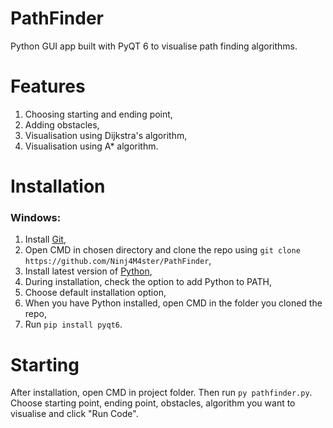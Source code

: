# PathFinder
Python GUI app built with PyQT 6 to visualise path finding algorithms.

# Features
  1. Choosing starting and ending point,
  2. Adding obstacles,
  3. Visualisation using Dijkstra's algorithm,
  4. Visualisation using A* algorithm.

# Installation
### Windows:
  1. Install [Git](https://git-scm.com/download/win),
  2. Open CMD in chosen directory and clone the repo using `git clone https://github.com/Ninj4M4ster/PathFinder`,
  3. Install latest version of [Python](https://www.python.org/downloads/),
  4. During installation, check the option to add Python to PATH,
  5. Choose default installation option,
  6. When you have Python installed, open CMD in the folder you cloned the repo,
  7. Run `pip install pyqt6`.
 
# Starting
After installation, open CMD in project folder. Then run `py pathfinder.py`.  
Choose starting point, ending point, obstacles, algorithm you want to visualise and click "Run Code".
